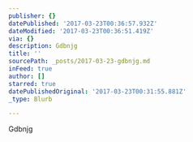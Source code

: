 ```yaml
---
publisher: {}
datePublished: '2017-03-23T00:36:57.932Z'
dateModified: '2017-03-23T00:36:51.419Z'
via: {}
description: Gdbnjg
title: ''
sourcePath: _posts/2017-03-23-gdbnjg.md
inFeed: true
author: []
starred: true
datePublishedOriginal: '2017-03-23T00:31:55.881Z'
_type: Blurb

---
```

Gdbnjg